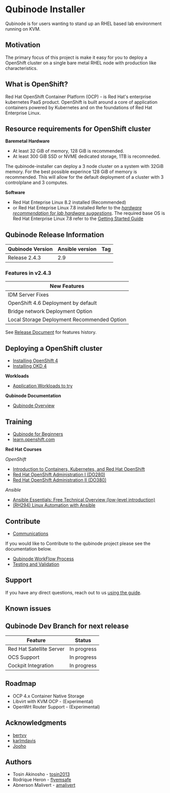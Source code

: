 # Qubinode Installer
Qubinode is for users wanting to stand up an RHEL based lab environment running on KVM.

## Motivation
The primary focus of this project is make it easy for you to deploy a OpenShift cluster on a single bare metal RHEL node with production like characteristics.

## What is OpenShift?
Red Hat OpenShift Container Platform (OCP) - is Red Hat's enterprise kubernetes PaaS product. OpenShift is built around a core of application containers powered by Kubernetes and on the foundations of Red Hat Enterprise Linux.

## Resource requirements for OpenShift cluster

**Baremetal Hardware**
* At least 32 GiB of memory, 128 GiB is recommended.
* At least 300 GiB SSD or NVME dedicated storage, 1TB is recomneded.

The qubinode-installer can deploy a 3 node cluster on a system with 32GiB memory.
For the best possible experince 128 GiB of memory is recommended. This will allow
for the default deployment of a cluster with 3 controlplane and 3 computes.

**Software**
* Red Hat Enteprise Linux 8.2 installed (Recommended)
* or Red Hat Enteprise Linux 7.8 installed
Refer to the _[hardware recommendation for lab hardware suggestions](docs/qubinode/hardwareguide.md)_.
The required base OS is Red Hat Enterprise Linux 7.8 refer to the [Getting Started Guide](docs/README.md)

## Qubinode Release Information

| Qubinode Version  | Ansible version | Tag |
| ------------- | ----------------- |-----------------|
|     Release 2.4.3     | 2.9               |  |

### Features in v2.4.3

New Features |
-- |
IDM Server Fixes|
OpenShift 4.6 Deployment by default |
Bridge network Deployment Option |
Local Storage Deployment Recommended Option |

See [Release Document](docs/qubinode/releases.md) for features history.

## Deploying a OpenShift cluster

- [Installing OpenShift 4](docs/qubinode/openshift4_installation_steps.md)
- [Installing OKD 4](docs/qubinode/okd4_installation_steps.md)

**Workloads**
- [Application Workloads to try](docs/qubinode/workloads/README.md)

**Qubinode Documentation**
- [Qubinode Overview](docs/README.md)

## Training
* [Qubinode for Beginners](docs/beginners.md)
* [learn.openshift.com](https://learn.openshift.com/)

**Red Hat Courses**

_OpenShift_
* [Introduction to Containers, Kubernetes, and Red Hat OpenShift](https://www.redhat.com/en/services/training/do180-introduction-containers-kubernetes-red-hat-openshift)
* [Red Hat OpenShift Administration I (DO280)](https://www.redhat.com/en/services/training/do280-red-hat-openshift-administration-i)
* [Red Hat OpenShift Administration II (DO380)](https://www.redhat.com/en/services/training/do380-red-hat-openshift-administration-ii-high-availability)

_Ansible_
- [Ansible Essentials: Free Technical Overview (low-level introduction)](https://www.redhat.com/en/services/training/do007-ansible-essentials-simplicity-automation-technical-overview)
- [(RH294) Linux Automation with Ansible](https://www.redhat.com/en/services/training/rh294-red-hat-system-administration-iii-linux-automation)

## Contribute
* [Communications](docs/qubinode/communication.md)


If you would like to Contribute to the qubinode project please see the documentation below.  
* [Qubinode WorkFlow Process](docs/CONTRIBUTING.md)  
* [Testing and Validation](test/README.md)  

## Support
If you have any direct questions, reach out to us [using the guide](docs/communication.md).

## Known issues

## Qubinode Dev Branch for next release
Feature  |  Status
--|---
Red Hat Satellite Server  | In progress|
OCS Support |  In progress  |   
Cockpit Integration | In progress

## Roadmap
* OCP 4.x Container Native Storage
* Libvirt with KVM  OCP - (Experimental)
* OpenWrt Router Support - (Experimental)

## Acknowledgments
* [bertvv](https://github.com/bertvv)
* [karlmdavis](https://github.com/karlmdavis)
* [Jooho](https://github.com/Jooho)

## Authors
* Tosin Akinosho - [tosin2013](https://github.com/tosin2013)
* Rodrique Heron - [flyemsafe](https://github.com/flyemsafe)
* Abnerson Malivert - [amalivert](https://github.com/amalivert)
